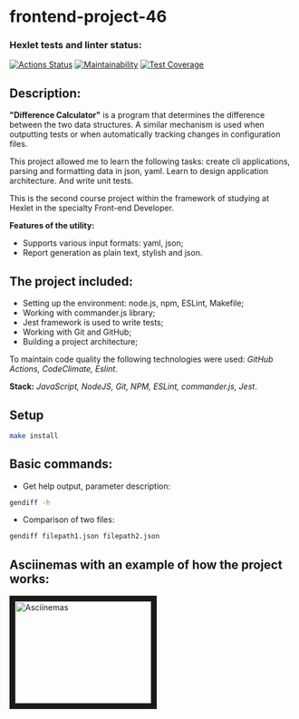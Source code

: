 # frontend-project-46

### Hexlet tests and linter status:
[![Actions Status](https://github.com/xyzelena/frontend-project-46/workflows/hexlet-check/badge.svg)](https://github.com/xyzelena/frontend-project-46/actions)
[![Maintainability](https://api.codeclimate.com/v1/badges/c8f494664d02a08c55ef/maintainability)](https://codeclimate.com/github/xyzelena/frontend-project-46/maintainability)
[![Test Coverage](https://api.codeclimate.com/v1/badges/c8f494664d02a08c55ef/test_coverage)](https://codeclimate.com/github/xyzelena/frontend-project-46/test_coverage)

## Description: 

__"Difference Calculator"__ is a program that determines the difference between the two data structures. A similar mechanism is used when outputting tests or when automatically tracking changes in configuration files.

This project allowed me to learn the following tasks: create cli applications, parsing and formatting data in json, yaml. Learn to design application architecture. And write unit tests.

This is the second course project within the framework of studying at Hexlet in the specialty Front-end Developer.

__Features of the utility:__
- Supports various input formats: yaml, json;
- Report generation as plain text, stylish and json.

## The project included:

* Setting up the environment: node.js, npm, ESLint, Makefile;
* Working with commander.js library;
* Jest framework is used to write tests; 
* Working with Git and GitHub; 
* Building a project architecture; 

To maintain code quality the following technologies were used: _GitHub Actions, CodeClimate, Eslint_. 

__Stack:__ _JavaScript, NodeJS, Git, NPM, ESLint, commander.js, Jest_. 

## Setup

```bash
make install
```
  
## Basic commands:

* Get help output, parameter description:

```bash
gendiff -h
```

* Comparison of two files:

```bash
gendiff filepath1.json filepath2.json
```

## Asciinemas with an example of how the project works:

<a href="https://asciinema.org/a/570394" target="_blank"><img src="https://user-images.githubusercontent.com/111981509/227791446-dc8af3ea-58ce-46c1-8201-6c41483906af.png" 
alt="Asciinemas" width="240" height="180" border="10" /></a>
